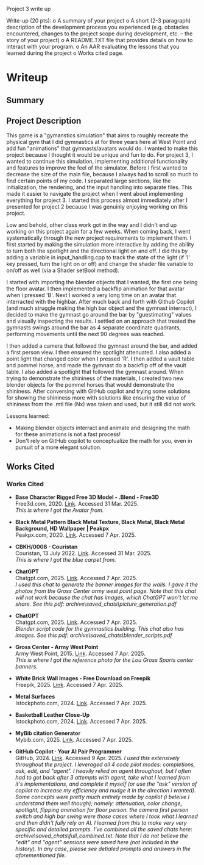 Project 3 write up 

Write-up (20 pts): 
o A summary of your project 
o A short (2-3 paragraph) description of the development process you experienced (e.g. 
obstacles encountered, changes to the project scope during development, etc. – the story 
of your project) 
o A README.TXT file that provides details on how to interact with your program. 
o An AAR evaluating the lessons that you learned during the project 
o Works cited page. 

# Writeup
## Summary

## Project Description
This game is a "gymanstics simulation" that aims to roughly recreate the physical gym that I did gymnastics at for three years here at West Point and add fun "animations" that gymnasts/avatars would do. I wanted to make this project because I thought it would be unique and fun to do. For project 3, I wanted to continue this simulation, implementing additional functionality and features to improve the feel of the simulator. Before I first wanted to decrease the size of the main file, because I always had to scroll so much to find certain points of my code. I separated large sections, like the initialization, the rendering, and the input handling into separate files. This made it easier to navigate the project when I went about implementing everything for project 3. I started this process almost immediately after I presented for project 2 because I was genuinly enjoying working on this project. 

Low and behold, other class work got in the way and I didn't end up working on this project again for a few weeks. When coming back, I went systematically through the new project requirements to implement them. I first started by making the simulation more interactive by adding the ability to turn both the spotlight and the directional light on and off. I did this by adding a variable in input_handling.cpp to track the state of the light (if 'l' key pressed, turn the light on or off) and change the shader file variable to on/off as well (via a Shader setBool method). 

I started with importing the blender objects that I wanted, the first one being the floor avatar. I then implemented a backflip animation for that avatar when i pressed 'B'. Next I worked a very long time on an avatar that interracted with the highbar. After much back and forth with Github Copilot (and much struggle making the high bar object and the gymnast interract), I decided to make the gymnast go around the bar by "guestimating" values and visually inspecting the results. I settled on an approach that treated the gymnasts swings around the bar as 4 separate coordinate quadrants, performing movements until the next 90 degrees was reached. 

I then added a camera that followed the gymnast around the bar, and added a first person view. I then ensured the spotlight attenuated. I also added a point light that changed color when I pressed 'R'. I then added a vault table and pommel horse, and made the gymnast do a backflip off of the vault table. I also added a spotlight that followed the gymnast around. When trying to demonstrate the shininess of the materials, I created two new blender objects for the pommel horses that would demonstrate the shininess. After conversing with GitHub copilot and trying some solutions for showing the shininess more with solutions like ensuring the value of shininess from the .mtl file (Nx) was taken and used, but it still did not work. 

Lessons learned: 
- Making blender objects interract and animate and designing the math for these animations is not a fast process!
- Don't rely on GitHub copilot to conceptualize the math for you, even in pursuit of a more elegant solution.

## Works Cited

### Works Cited

- **Base Character Rigged Free 3D Model - .Blend - Free3D**  
    Free3d.com, 2020. [Link](https://free3d.com/3d-model/base-character-ready-to-animate-453899.html). Accessed 31 Mar. 2025.  
    *This is where I got the Avatar from.*

- **Black Metal Pattern Black Metal Texture, Black Metal, Black Metal Background, HD Wallpaper | Peakpx**  
    Peakpx.com, 2020. [Link](https://www.peakpx.com/en/hd-wallpaper-desktop-kdaok). Accessed 7 Apr. 2025.

- **CBKH/0008 - Couristan**  
    Couristan, 13 July 2022. [Link](https://www.couristan.com/product/cbkh-0008/). Accessed 31 Mar. 2025.  
    *This is where I got the blue carpet from.*

- **ChatGPT**  
    Chatgpt.com, 2025. [Link](https://chatgpt.com/c/67f2ff60-f1b4-8003-81b6-513eedcaf0ed). Accessed 7 Apr. 2025.  
    *I used this chat to generate the banner images for the walls. I gave it the photos from the Gross Center army west point page. Note that this chat will not work because the chat has images, which ChatGPT won't let me share. See this pdf: archive\saved_chats\picture_generation.pdf*

- **ChatGPT**  
    Chatgpt.com, 2025. [Link](https://chatgpt.com/c/67f2cacd-0c84-8003-95da-41b9f849ee84). Accessed 7 Apr. 2025.  
    *Blender script code for the gymnastics building. This chat also has images. See this pdf: archive\saved_chats\blender_scripts.pdf*

- **Gross Center - Army West Point**  
    Army West Point, 2015. [Link](https://goarmywestpoint.com/sports/2015/3/6/GEN_2014010117?id=17). Accessed 7 Apr. 2025.  
    *This is where I got the reference photo for the Lou Gross Sports center banners.*

- **White Brick Wall Images - Free Download on Freepik**  
    Freepik, 2025. [Link](https://www.freepik.com/free-photos-vectors/white-brick-wall). Accessed 7 Apr. 2025.

- **Metal Surfaces**  
    Istockphoto.com, 2024. [Link](https://www.istockphoto.com/photos/metal-surfaces). Accessed 7 Apr. 2025.

- **Basketball Leather Close-Up**  
    Istockphoto.com, 2024. [Link](https://www.istockphoto.com/photos/basketball-leather-close-up). Accessed 7 Apr. 2025.

- **MyBib citation Generator**  
    Mybib.com, 2025. [Link](https://www.mybib.com/). Accessed 7 Apr. 2025.

- **GitHub Copilot · Your AI Pair Programmer**  
    GitHub, 2024. [Link](https://github.com/features/copilot). Accessed 9 Apr. 2025.
    *I used this extensively throughout the project. I leveraged all 4 code pilot modes: completions, ask, edit, and "agent". I heavily relied on agent throughout, but I often had to got back after 3 attempts with agent, take what I learned from it's implementations, and complete it myself (or use the "ask" version of copilot to increase my efficiency and nudge it in the direction i wanted). Some concepts were pretty much entirely made by copilot (i beleive I understand them well though); namely: attenuation, color change, spotlight, flipping animation for floor person. the camera first person switch and high bar swing were those cases where I took what I learned and then didn't fully rely on AI. I learned from this to make very very specific and detailed prompts. I've combined all the saved chats here: archive\saved_chats\full_combined.txt. Note that I do not believe the "edit" and "agent" sessions were saved here (not included in the history). In any case, please see detialed prompts and answers in the aforementioned file.*




